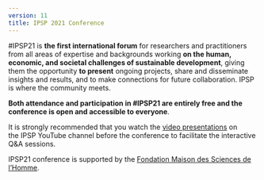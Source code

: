 ```yaml
---
version: 11
title: IPSP 2021 Conference
---
```


#IPSP21 is **the first international forum** for researchers and practitioners from all areas of expertise and backgrounds working **on the human, economic, and societal challenges of sustainable development**, giving them the opportunity **to present** ongoing projects, share and disseminate insights and results, and to make connections for future collaboration. IPSP is where the community meets.

**Both attendance and participation in #IPSP21 are entirely free and the conference is open and accessible to everyone**.

It is strongly recommended that you watch the [video presentations](https://www.youtube.com/watch?v=EiZoWeCFmYc&list=PLLv_k1nsHewlD-pB7BCWsiQnNvb_NhPpO&index=2) on the IPSP YouTube channel before the conference to facilitate the interactive Q&A sessions.

IPSP21 conference is supported by the [Fondation Maison des Sciences de l’Homme](https://www.fmsh.fr/en).
